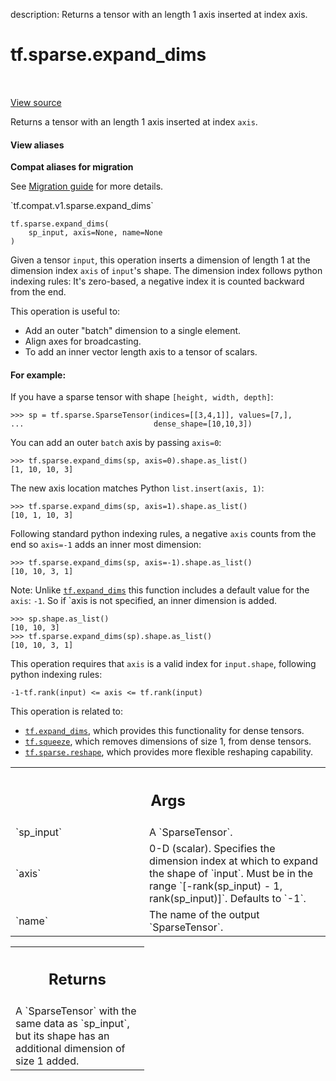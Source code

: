 description: Returns a tensor with an length 1 axis inserted at index axis.

<div itemscope itemtype="http://developers.google.com/ReferenceObject">
<meta itemprop="name" content="tf.sparse.expand_dims" />
<meta itemprop="path" content="Stable" />
</div>

# tf.sparse.expand_dims

<!-- Insert buttons and diff -->

<table class="tfo-notebook-buttons tfo-api nocontent" align="left">

</table>

<a target="_blank" class="external" href="/code/stable/tensorflow/python/ops/sparse_ops.py">View source</a>



Returns a tensor with an length 1 axis inserted at index `axis`.


<section class="expandable">
  <h4 class="showalways">View aliases</h4>
  <p>
<b>Compat aliases for migration</b>
<p>See
<a href="https://www.tensorflow.org/guide/migrate">Migration guide</a> for
more details.</p>
<p>`tf.compat.v1.sparse.expand_dims`</p>
</p>
</section>

<pre class="devsite-click-to-copy prettyprint lang-py tfo-signature-link">
<code>tf.sparse.expand_dims(
    sp_input, axis=None, name=None
)
</code></pre>



<!-- Placeholder for "Used in" -->

Given a tensor `input`, this operation inserts a dimension of length 1 at the
dimension index `axis` of `input`'s shape. The dimension index follows python
indexing rules: It's zero-based, a negative index it is counted backward
from the end.

This operation is useful to:

* Add an outer "batch" dimension to a single element.
* Align axes for broadcasting.
* To add an inner vector length axis to a tensor of scalars.

#### For example:



If you have a sparse tensor with shape `[height, width, depth]`:

```
>>> sp = tf.sparse.SparseTensor(indices=[[3,4,1]], values=[7,],
...                             dense_shape=[10,10,3])
```

You can add an outer `batch` axis by passing `axis=0`:

```
>>> tf.sparse.expand_dims(sp, axis=0).shape.as_list()
[1, 10, 10, 3]
```

The new axis location matches Python `list.insert(axis, 1)`:

```
>>> tf.sparse.expand_dims(sp, axis=1).shape.as_list()
[10, 1, 10, 3]
```

Following standard python indexing rules, a negative `axis` counts from the
end so `axis=-1` adds an inner most dimension:

```
>>> tf.sparse.expand_dims(sp, axis=-1).shape.as_list()
[10, 10, 3, 1]
```

Note: Unlike <a href="../../tf/expand_dims.md"><code>tf.expand_dims</code></a> this function includes a default value for the
`axis`: `-1`. So if `axis is not specified, an inner dimension is added.

```
>>> sp.shape.as_list()
[10, 10, 3]
>>> tf.sparse.expand_dims(sp).shape.as_list()
[10, 10, 3, 1]
```

This operation requires that `axis` is a valid index for `input.shape`,
following python indexing rules:

```
-1-tf.rank(input) <= axis <= tf.rank(input)
```

This operation is related to:

* <a href="../../tf/expand_dims.md"><code>tf.expand_dims</code></a>, which provides this functionality for dense tensors.
* <a href="../../tf/squeeze.md"><code>tf.squeeze</code></a>, which removes dimensions of size 1, from dense tensors.
* <a href="../../tf/sparse/reshape.md"><code>tf.sparse.reshape</code></a>, which provides more flexible reshaping capability.

<!-- Tabular view -->
 <table class="responsive fixed orange">
<colgroup><col width="214px"><col></colgroup>
<tr><th colspan="2"><h2 class="add-link">Args</h2></th></tr>

<tr>
<td>
`sp_input`<a id="sp_input"></a>
</td>
<td>
A `SparseTensor`.
</td>
</tr><tr>
<td>
`axis`<a id="axis"></a>
</td>
<td>
0-D (scalar). Specifies the dimension index at which to expand the
shape of `input`. Must be in the range `[-rank(sp_input) - 1,
rank(sp_input)]`. Defaults to `-1`.
</td>
</tr><tr>
<td>
`name`<a id="name"></a>
</td>
<td>
The name of the output `SparseTensor`.
</td>
</tr>
</table>



<!-- Tabular view -->
 <table class="responsive fixed orange">
<colgroup><col width="214px"><col></colgroup>
<tr><th colspan="2"><h2 class="add-link">Returns</h2></th></tr>
<tr class="alt">
<td colspan="2">
A `SparseTensor` with the same data as `sp_input`, but its shape has an
additional dimension of size 1 added.
</td>
</tr>

</table>

